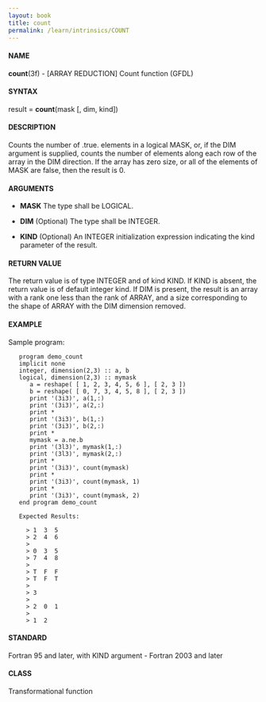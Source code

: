 ```yaml
---
layout: book
title: count
permalink: /learn/intrinsics/COUNT
---
```

#### NAME

__count__(3f) - \[ARRAY REDUCTION\] Count function
(GFDL)

#### SYNTAX

result = __count__(mask \[, dim, kind\])

#### DESCRIPTION

Counts the number of .true. elements in a logical MASK, or, if the DIM
argument is supplied, counts the number of elements along each row of
the array in the DIM direction. If the array has zero size, or all of
the elements of MASK are false, then the result is 0.

#### ARGUMENTS

  - __MASK__
    The type shall be LOGICAL.

  - __DIM__
    (Optional) The type shall be INTEGER.

  - __KIND__
    (Optional) An INTEGER initialization expression indicating the kind
    parameter of the result.

#### RETURN VALUE

The return value is of type INTEGER and of kind KIND. If KIND is absent,
the return value is of default integer kind. If DIM is present, the
result is an array with a rank one less than the rank of ARRAY, and a
size corresponding to the shape of ARRAY with the DIM dimension removed.

#### EXAMPLE

Sample program:

```
   program demo_count
   implicit none
   integer, dimension(2,3) :: a, b
   logical, dimension(2,3) :: mymask
      a = reshape( [ 1, 2, 3, 4, 5, 6 ], [ 2, 3 ])
      b = reshape( [ 0, 7, 3, 4, 5, 8 ], [ 2, 3 ])
      print '(3i3)', a(1,:)
      print '(3i3)', a(2,:)
      print *
      print '(3i3)', b(1,:)
      print '(3i3)', b(2,:)
      print *
      mymask = a.ne.b
      print '(3l3)', mymask(1,:)
      print '(3l3)', mymask(2,:)
      print *
      print '(3i3)', count(mymask)
      print *
      print '(3i3)', count(mymask, 1)
      print *
      print '(3i3)', count(mymask, 2)
   end program demo_count

   Expected Results:

     > 1  3  5
     > 2  4  6
     >
     > 0  3  5
     > 7  4  8
     >
     > T  F  F
     > T  F  T
     >
     > 3
     >
     > 2  0  1
     >
     > 1  2
```

#### STANDARD

Fortran 95 and later, with KIND argument - Fortran 2003
and later

#### CLASS

Transformational function
